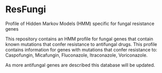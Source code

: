 # ResFungi
Profile of Hidden Markov Models (HMM) specific for fungal resistance genes

This repository contains an HMM profile for fungal genes that contain known mutations that confer resistance to antifungal drugs.
This profile contains information for genes with mutations that confer resistance to:
Caspofungin, Micafungin, Fluconazole, Itraconazole, Voriconazole.

As more antifungal genes are described this database will be updated.
